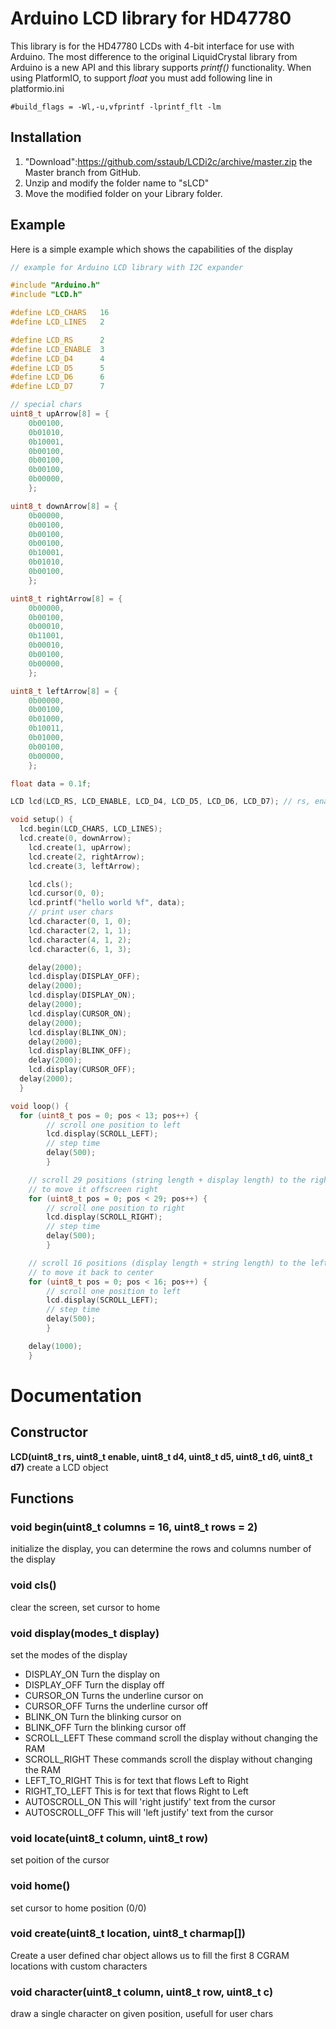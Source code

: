 # Arduino LCD library for HD47780

This library is for the HD47780 LCDs with 4-bit interface for use with Arduino.
The most difference to the original LiquidCrystal library from Arduino is a new API and this library supports *printf()* functionality.
When using PlatformIO, to support *float* you must add following line in platformio.ini
```
#build_flags = -Wl,-u,vfprintf -lprintf_flt -lm
```

## Installation

1. "Download":https://github.com/sstaub/LCDi2c/archive/master.zip the Master branch from GitHub.
2. Unzip and modify the folder name to "sLCD"
3. Move the modified folder on your Library folder.


## Example
Here is a simple example which shows the capabilities of the display 
```cpp
// example for Arduino LCD library with I2C expander

#include "Arduino.h"
#include "LCD.h"

#define LCD_CHARS   16
#define LCD_LINES   2

#define LCD_RS      2
#define LCD_ENABLE  3
#define LCD_D4      4
#define LCD_D5      5
#define LCD_D6      6
#define LCD_D7      7

// special chars
uint8_t upArrow[8] = {  
	0b00100,
	0b01010,
	0b10001,
	0b00100,
	0b00100,
	0b00100,
	0b00000,
	};

uint8_t downArrow[8] = {
	0b00000,
	0b00100,
	0b00100,
	0b00100,
	0b10001,
	0b01010,
	0b00100,
	};

uint8_t rightArrow[8] = {
	0b00000,
	0b00100,
	0b00010,
	0b11001,
	0b00010,
	0b00100,
	0b00000,
	};

uint8_t leftArrow[8] = {
	0b00000,
	0b00100,
	0b01000,
	0b10011,
	0b01000,
	0b00100,
	0b00000,
	};

float data = 0.1f;

LCD lcd(LCD_RS, LCD_ENABLE, LCD_D4, LCD_D5, LCD_D6, LCD_D7); // rs, enable, d4, d5, d6, d7

void setup() {
  lcd.begin(LCD_CHARS, LCD_LINES);
  lcd.create(0, downArrow);
	lcd.create(1, upArrow);
	lcd.create(2, rightArrow);
	lcd.create(3, leftArrow);

	lcd.cls();
	lcd.cursor(0, 0);
	lcd.printf("hello world %f", data);
	// print user chars
	lcd.character(0, 1, 0);
	lcd.character(2, 1, 1);
	lcd.character(4, 1, 2);
	lcd.character(6, 1, 3);

	delay(2000);
	lcd.display(DISPLAY_OFF);
	delay(2000);
	lcd.display(DISPLAY_ON);
	delay(2000);
	lcd.display(CURSOR_ON);
	delay(2000);
	lcd.display(BLINK_ON);
	delay(2000);
	lcd.display(BLINK_OFF);
	delay(2000);
	lcd.display(CURSOR_OFF);
  delay(2000);
  }

void loop() {
  for (uint8_t pos = 0; pos < 13; pos++) {
		// scroll one position to left
		lcd.display(SCROLL_LEFT);
		// step time
		delay(500);
		}

	// scroll 29 positions (string length + display length) to the right
	// to move it offscreen right
	for (uint8_t pos = 0; pos < 29; pos++) {
		// scroll one position to right
		lcd.display(SCROLL_RIGHT);
		// step time
		delay(500);
		}

	// scroll 16 positions (display length + string length) to the left
	// to move it back to center
	for (uint8_t pos = 0; pos < 16; pos++) {
		// scroll one position to left
		lcd.display(SCROLL_LEFT);
		// step time
		delay(500);
		}

	delay(1000);
	}
```

# Documentation

## Constructor
**LCD(uint8_t rs, uint8_t enable, uint8_t d4, uint8_t d5, uint8_t d6, uint8_t d7)**
create a LCD object

## Functions

### **void begin(uint8_t columns = 16, uint8_t rows = 2)**
initialize the display, you can determine the rows and columns number of the display

### **void cls()**
clear the screen, set cursor to home

### **void display(modes_t display)**
set the modes of the display

- DISPLAY_ON Turn the display on
- DISPLAY_OFF Turn the display off
- CURSOR_ON Turns the underline cursor on
- CURSOR_OFF Turns the underline cursor off
- BLINK_ON Turn the blinking cursor on
- BLINK_OFF Turn the blinking cursor off
- SCROLL_LEFT These command scroll the display without changing the RAM
- SCROLL_RIGHT These commands scroll the display without changing the RAM
- LEFT_TO_RIGHT This is for text that flows Left to Right
- RIGHT_TO_LEFT This is for text that flows Right to Left
- AUTOSCROLL_ON This will 'right justify' text from the cursor
- AUTOSCROLL_OFF This will 'left justify' text from the cursor

### **void locate(uint8_t column, uint8_t row)**
set poition of the cursor

### **void home()**
set cursor to home position (0/0)

### **void create(uint8_t location, uint8_t charmap[])**
Create a user defined char object allows us to fill the first 8 CGRAM locations with custom characters

### **void character(uint8_t column, uint8_t row, uint8_t c)**
draw a single character on given position, usefull for user chars
